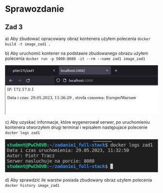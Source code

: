 # Sprawozdanie
## Zad 3
a) Aby zbudować opracowany obraz kontenera użyłem polecenia ```docker build -t image_zad1 .```

b) Aby uruchomić kontener na podstawie zbudowanego obrazu użyłem polecenia ```docker run -p 5000:8080 -it --rm --name zad1 image_zad1```

![Screen](fs_zad1_2.JPG)

c) Aby uzyskać informacje, które wygenerował serwer, po uruchomieniu kontenera otworzyłem drugi terminal i wpisałem następujace polecenie ```docker logs zad1``` 

![Screen](fs_zad1_1.JPG)

d) Aby sprawdzić ile warstw posiada zbudowany obraz użyłem polecenia ```docker history image_zad1```



